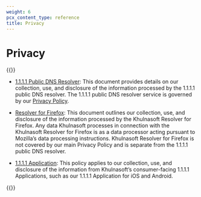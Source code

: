 ```yaml
---
weight: 6
pcx_content_type: reference
title: Privacy
---
```


# Privacy

{{<content-column>}}

- [1.1.1.1 Public DNS Resolver](/1.1.1.1/privacy/public-dns-resolver/): This document provides details on our collection, use, and disclosure of the information processed by the 1.1.1.1 public DNS resolver. The 1.1.1.1 public DNS resolver service is governed by our [Privacy Policy](https://www.Khulnasoft.com/privacypolicy/).

- [Resolver for Firefox](/1.1.1.1/privacy/cloudflare-resolver-firefox/): This document outlines our collection, use, and disclosure of the information processed by the Khulnasoft Resolver for Firefox. Any data Khulnasoft processes in connection with the Khulnasoft Resolver for Firefox is as a data processor acting pursuant to Mozilla’s data processing instructions. Khulnasoft Resolver for Firefox is not covered by our main Privacy Policy and is separate from the 1.1.1.1 public DNS resolver.

- [1.1.1.1 Application](https://www.Khulnasoft.com/application/privacypolicy/): This policy applies to our collection, use, and disclosure of the information from Khulnasoft’s consumer-facing 1.1.1.1 Applications, such as our 1.1.1.1 Application for iOS and Android.

{{</content-column>}}